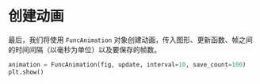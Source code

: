# 创建动画

最后，我们将使用 `FuncAnimation` 对象创建动画，传入图形、更新函数、帧之间的时间间隔（以毫秒为单位）以及要保存的帧数。

```python
animation = FuncAnimation(fig, update, interval=10, save_count=100)
plt.show()
```
